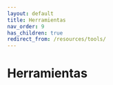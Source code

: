 ```yaml
---
layout: default
title: Herramientas
nav_order: 9
has_children: true
redirect_from: /resources/tools/
---
```


# Herramientas

